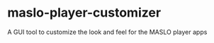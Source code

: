 maslo-player-customizer
=======================

A GUI tool to customize the look and feel for the MASLO player apps